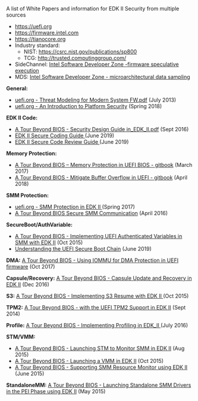 A list of White Papers and information for EDK II Security from multiple sources
* https://uefi.org
* https://firmware.intel.com
* https://tianocore.org
* Industry standard:
  * NIST: https://csrc.nist.gov/publications/sp800 <br>
  * TCG: http://trusted.computinggroup.com/
* SideChannel: [Intel Software Developer Zone -firmware speculative execution](https://software.intel.com/security-software-guidance/insights/host-firmware-speculative-execution-side-channel-mitigation)
* MDS: [Intel Software Developer Zone - microarchitectural data sampling](https://software.intel.com/security-software-guidance/insights/deep-dive-intel-analysis-microarchitectural-data-sampling)


**General:**
* [uefi.org - Threat Modeling for Modern System FW.pdf](http://www.uefi.org/sites/default/files/resources/Intel-UEFI-ThreatModel.pdf) (July 2013)
* [uefi.org - An Introduction to Platform Security](http://www.uefi.org/sites/default/files/resources/Intel_An%20Introduction%20to%20Platform%20.pdf) (Spring 2018)

**EDK II Code:**
* [A Tour Beyond BIOS - Security Design Guide in_EDK_II.pdf](https://github.com/tianocore-docs/Docs/raw/master/White_Papers/A_Tour_Beyond_BIOS_Security_Design_Guide_in_EDK_II.pdf) (Sept 2016)
* [EDK II Secure Coding Guide ](https://legacy.gitbook.com/book/edk2-docs/edk-ii-secure-coding-guide/details) (June 2019)
* [EDK II Secure Code Review Guide ](https://legacy.gitbook.com/book/edk2-docs/edk-ii-secure-code-review-guide/details) (June 2019)

**Memory Protection:**
* [A Tour Beyond BIOS – Memory Protection in UEFI BIOS - gitbook](https://www.gitbook.com/book/edk2-docs/a-tour-beyond-bios-memory-protection-in-uefi-bios/details)  (March 2017)
* [A Tour Beyond BIOS - Mitigate Buffer Overflow in UEFI - gitbook](https://www.gitbook.com/book/edk2-docs/a-tour-beyond-bios-mitigate-buffer-overflow-in-ue/details) (April 2018)

**SMM Protection:**
* [uefi.org - SMM Protection in EDK II ](http://www.uefi.org/sites/default/files/resources/Jiewen%20Yao%20-%20SMM%20Protection%20in%20%20EDKII_Intel.pdf) (Spring 2017)
* [A Tour Beyond BIOS Secure SMM Communication](https://github.com/tianocore-docs/Docs/raw/master/White_Papers/A_Tour_Beyond_BIOS_Secure_SMM_Communication.pdf) (April 2016)

**SecureBoot/AuthVariable:**
* [A Tour Beyond BIOS - Implementing UEFI Authenticated Variables in SMM with EDK II](https://github.com/tianocore-docs/Docs/raw/master/White_Papers/A_Tour_Beyond_BIOS_Implementing_UEFI_Authenticated_Variables_in_SMM_with_EDKII_V2.pdf) (Oct 2015)
* [Understanding the UEFI Secure Boot Chain](https://legacy.gitbook.com/book/edk2-docs/understanding-the-uefi-secure-boot-chain/details) (June 2019)

**DMA:**
[A Tour Beyond BIOS - Using IOMMU for DMA Protection in UEFI firmware](https://firmware.intel.com/sites/default/files/Intel_WhitePaper_Using_IOMMU_for_DMA_Protection_in_UEFI.pdf ) (Oct 2017)

**Capsule/Recovery:**
[A Tour Beyond BIOS - Capsule Update and Recovery in EDK II](https://github.com/tianocore-docs/Docs/raw/master/White_Papers/A_Tour_Beyond_BIOS_Capsule_Update_and_Recovery_in_EDK_II.pdf) (Dec 2016)

**S3:**
[A Tour Beyond BIOS - Implementing S3 Resume with EDK II ](https://github.com/tianocore-docs/Docs/raw/master/White_Papers/A_Tour_Beyond_BIOS_Implementing_S3_resume_with_EDKII_V2.pdf) (Oct 2015)

**TPM2:**
[A Tour Beyond BIOS - with the UEFI TPM2 Support in EDK II](https://firmware.intel.com/sites/default/files/resources/A_Tour_Beyond_BIOS_Implementing_TPM2_Support_in_EDKII.pdf) (Sept 2014)

**Profile:**
[A Tour Beyond BIOS - Implementing Profiling in EDK_II ](https://github.com/tianocore-docs/Docs/raw/master/White_Papers/A_Tour_Beyond_BIOS_Implementing_Profiling_in_EDK_II.pdf) (July 2016)

**STM/VMM:**
* [A Tour Beyond BIOS -  Launching STM to Monitor SMM in EDK II](https://firmware.intel.com/sites/default/files/A_Tour_Beyond_BIOS_Launching_STM_to_Monitor_SMM_in_EFI_Developer_Kit_II.pdf) (Aug 2015)
* [ A Tour Beyond BIOS - Launching a VMM in EDK II](https://firmware.intel.com/sites/default/files/A_Tour_Beyond_BIOS_Launching_VMM_in_EFI_Developer_Kit_II_0.pdf) (Oct 2015)
* [A Tour Beyond BIOS - Supporting SMM Resource Monitor using EDK II ](https://firmware.intel.com/sites/default/files/resources/A_Tour_Beyond_BIOS_Supporting_SMM_Resource_Monitor_using_the_EFI_Developer_Kit_II.pdf) (June 2015)

**StandaloneMM:**
[A Tour Beyond BIOS - Launching Standalone SMM Drivers in the PEI Phase using EDK II](https://firmware.intel.com/sites/default/files/resources/A_Tour_Beyond_BIOS_Launching_Standalone_SMM_Drivers_in_PEI_using_the_EFI_Developer_Kit_II.pdf) (May 2015)
